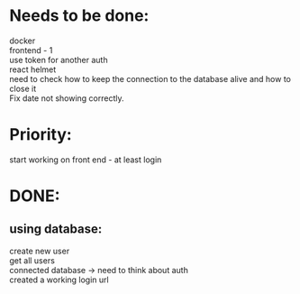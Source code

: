 # Needs to be done:
docker <br/>
frontend - 1<br/>
use token for another auth<br/>
react helmet<br/>
need to check how to keep the connection to the database alive and how to close it <br/>
Fix date not showing correctly.

# Priority:
start working on front end - at least login

# DONE:
## using database:
create new user<br/>
get all users <br/>
connected database -> need to think about auth<br/>
created a working login url 
